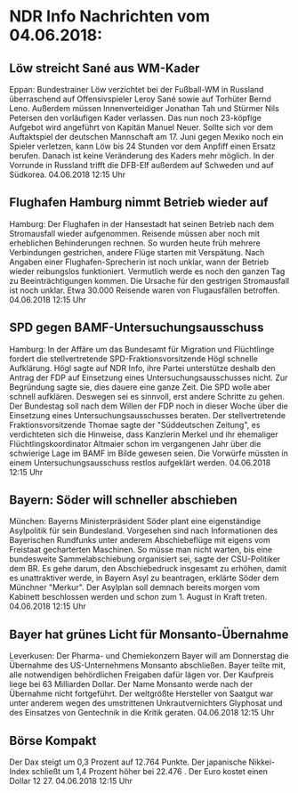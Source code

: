 # NDR Info Nachrichten vom 04.06.2018:


## Löw streicht Sané aus WM-Kader
Eppan: Bundestrainer Löw verzichtet bei der Fußball-WM in Russland überraschend auf Offensivspieler Leroy Sané sowie auf Torhüter Bernd Leno. Außerdem müssen Innenverteidiger Jonathan Tah und Stürmer Nils Petersen den vorläufigen Kader verlassen. Das nun noch 23-köpfige Aufgebot wird angeführt von Kapitän Manuel Neuer. Sollte sich vor dem Auftaktspiel der deutschen Mannschaft am 17. Juni gegen Mexiko noch ein Spieler verletzen, kann Löw bis 24 Stunden vor dem Anpfiff einen Ersatz berufen. Danach ist keine Veränderung des Kaders mehr möglich. In der Vorrunde in Russland trifft die DFB-Elf außerdem auf Schweden und auf Südkorea. 04.06.2018 12:15 Uhr 

## Flughafen Hamburg nimmt Betrieb wieder auf
Hamburg: Der Flughafen in der Hansestadt hat seinen Betrieb nach dem Stromausfall wieder aufgenommen. Reisende müssen aber noch mit erheblichen Behinderungen rechnen. So wurden heute früh mehrere Verbindungen gestrichen, andere Flüge starten mit Verspätung. Nach Angaben einer Flughafen-Sprecherin ist noch unklar, wann der Betrieb wieder reibungslos funktioniert. Vermutlich werde es noch den ganzen Tag zu Beeinträchtigungen kommen. Die Ursache für den gestrigen Stromausfall ist noch unklar. Etwa 30.000 Reisende waren von Flugausfällen betroffen. 04.06.2018 12:15 Uhr 

## SPD gegen BAMF-Untersuchungsausschuss
Hamburg: In der Affäre um das Bundesamt für Migration und Flüchtlinge fordert die stellvertretende SPD-Fraktionsvorsitzende Högl schnelle Aufklärung. Högl sagte auf NDR Info, ihre Partei unterstütze deshalb den Antrag der FDP auf Einsetzung eines Untersuchungsausschusses nicht. Zur Begründung sagte sie, dies dauere eine ganze Zeit. Die SPD wolle aber schnell aufklären. Deswegen sei es sinnvoll, erst andere Schritte zu gehen. Der Bundestag soll nach dem Willen der FDP noch in dieser Woche über die Einsetzung eines Untersuchungsausschusses beraten. Der stellvertretende Fraktionsvorsitzende Thomae sagte der "Süddeutschen Zeitung", es verdichteten sich die Hinweise, dass Kanzlerin Merkel und ihr ehemaliger Flüchtlingskoordinator Altmaier schon im vergangenen Jahr über die schwierige Lage im BAMF im Bilde gewesen seien. Die Vorwürfe müssten in einem Untersuchungsausschuss restlos aufgeklärt werden. 04.06.2018 12:15 Uhr 

## Bayern: Söder will schneller abschieben
München: Bayerns Ministerpräsident Söder plant eine eigenständige Asylpolitik für sein Bundesland. Vorgesehen sind nach Informationen des Bayerischen Rundfunks unter anderem Abschiebeflüge mit eigens vom Freistaat gecharterten Maschinen. So müsse man nicht warten, bis eine bundesweite Sammelabschiebung organisiert sei, sagte der CSU-Politiker dem BR. Es gehe darum, den Abschiebedruck insgesamt zu erhöhen, damit es unattraktiver werde, in Bayern Asyl zu beantragen, erklärte Söder dem Münchner "Merkur". Der Asylplan soll demnach bereits morgen vom Kabinett beschlossen werden und schon zum 1. August in Kraft treten. 04.06.2018 12:15 Uhr 

## Bayer hat grünes Licht für Monsanto-Übernahme
Leverkusen: Der Pharma- und Chemiekonzern Bayer will am Donnerstag die Übernahme des US-Unternehmens Monsanto abschließen. Bayer teilte mit, alle notwendigen behördlichen Freigaben dafür lägen vor. Der Kaufpreis liege bei 63 Milliarden Dollar. Der Name Monsanto werde nach der Übernahme nicht fortgeführt. Der weltgrößte Hersteller von Saatgut war unter anderem wegen des umstrittenen Unkrautvernichters Glyphosat und des Einsatzes von Gentechnik in die Kritik geraten. 04.06.2018 12:15 Uhr 

## Börse Kompakt
Der Dax steigt um 0,3 Prozent auf 12.764 Punkte. Der japanische Nikkei-Index schließt um  1,4  Prozent höher bei  22.476 . Der Euro kostet einen Dollar 12 27. 04.06.2018 12:15 Uhr 
